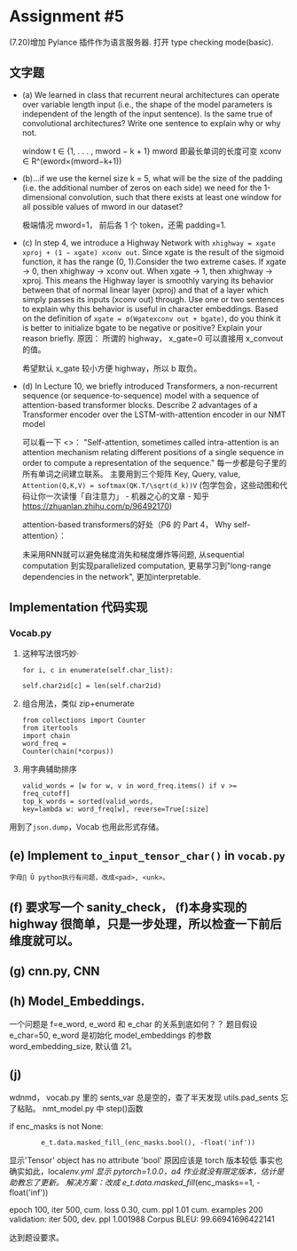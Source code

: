 # Assignment #5

(7.20)增加 Pylance 插件作为语言服务器. 打开 type checking mode(basic).

## 文字题

- (a) We learned in class that recurrent neural architectures can operate over variable length input (i.e., the shape of the model parameters is independent of the length of the input sentence). Is the same true of convolutional architectures? Write one sentence to explain why or why not.

  window t ∈ {1, . . . , mword − k + 1}
  mword 即最长单词的长度可变
  xconv ∈ R^(eword×(mword−k+1))

- (b)...if we use the kernel size k = 5, what will be the size of the padding (i.e. the additional number of zeros on each side) we need for the 1-dimensional convolution, such that there exists at least one window for all possible values of mword in our dataset?

  极端情况 mword=1， 前后各 1 个 token，还需 padding=1.

- (c) In step 4, we introduce a Highway Network with `xhighway = xgate xproj + (1 − xgate) xconv out`. Since xgate is the result of the sigmoid function, it has the range (0, 1).Consider the two extreme cases. If xgate → 0, then xhighway → xconv out. When xgate → 1, then xhighway → xproj. This means the Highway layer is smoothly varying its behavior between that of normal linear layer (xproj) and that of a layer which simply passes its inputs (xconv out) through. Use one or two sentences to explain why this behavior is useful in character embeddings. Based on the definition of `xgate = σ(Wgatexconv out + bgate)`, do you think it is better to initialize bgate to be negative or positive? Explain your reason briefly.
  原因： 所谓的 highway， x_gate=0 可以直接用 x_convout 的值。

  希望默认 x_gate 较小方便 highway，所以 b 取负。

- (d) In Lecture 10, we briefly introduced Transformers, a non-recurrent sequence
  (or sequence-to-sequence) model with a sequence of attention-based transformer blocks. Describe 2 advantages of a Transformer encoder over the LSTM-with-attention encoder in our NMT model

  可以看一下 <<Attention is all you need>>：
  "Self-attention, sometimes called intra-attention is an attention mechanism relating different positions of a single sequence in order to compute a representation of the sequence."
  每一步都是句子里的所有单词之间建立联系。
  主要用到三个矩阵 Key, Query, value, `Attention(Q,K,V) = softmax(QK.T/\sqrt(d_k))V`
  (包学包会，这些动图和代码让你一次读懂「自注意力」 - 机器之心的文章 - 知乎 https://zhuanlan.zhihu.com/p/96492170)


    attention-based transformers的好处（P6 的 Part 4， Why self-attention）：

    未采用RNN就可以避免梯度消失和梯度爆炸等问题,
    从sequential computation 到实现parallelized computation,
    更易学习到"long-range dependencies in the network",
    更加interpretable.

## Implementation 代码实现

### Vocab.py

1. 这种写法很巧妙·

   <code>for i, c in enumerate(self.char_list):</code><br>
   <code> self.char2id[c] = len(self.char2id)</code>

2. 组合用法，类似 zip+enumerate

   <code>from collections import Counter</code><br>
   <code>from itertools import chain</code><br>
   <code>word_freq = Counter(chain(\*corpus))</code>

3. 用字典辅助排序

   <code>valid_words = [w for w, v in word_freq.items() if v >= freq_cutoff]</code><br>
   <code>top_k_words = sorted(valid_words, key=lambda w: word_freq[w], reverse=True[:size]</code><br>

用到了`json.dump`，Vocab 也用此形式存储。

## (e) Implement `to_input_tensor_char()` in `vocab.py`

    字母∏ Û python执行有问题，改成<pad>, <unk>。

## (f) 要求写一个 sanity_check， (f)本身实现的 highway 很简单，只是一步处理，所以检查一下前后维度就可以。

## (g) cnn.py, CNN

  <!-- 目前的想法是输入(batch_size, sentence_length, m_word, e_char)，前两维不动，对每个词conv完结果应该是e_char， 所以输出是(batch_size, sentence_length, e_char)。接着做，之后看情况修改。
  torch需要使用.contiguous().view(),因为view只能作用在contiguous的变量上 -->

## (h) Model_Embeddings.

一个问题是 f=e_word, e_word 和 e_char 的关系到底如何？？
题目假设 e_char=50, e_word 是初始化 model_embeddings 的参数 word_embedding_size, 默认值 21。

## (j)

wdnmd， vocab.py 里的 sents_var 总是空的，查了半天发现 utils.pad_sents 忘了粘贴。
nmt_model.py 中 step()函数

if enc_masks is not None:

            e_t.data.masked_fill_(enc_masks.bool(), -float('inf'))

显示'Tensor' object has no attribute 'bool'
原因应该是 torch 版本较低
事实也确实如此，local*env.yml 显示 pytorch=1.0.0，a4 作业就没有限定版本，估计是助教忘了更新。
解决方案：改成 e_t.data.masked_fill*(enc_masks==1, -float('inf'))

epoch 100, iter 500, cum. loss 0.30, cum. ppl 1.01 cum. examples 200
validation: iter 500, dev. ppl 1.001988
Corpus BLEU: 99.66941696422141

达到题设要求。
